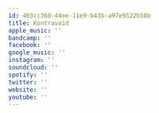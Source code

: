 ```yaml
---
id: 403cc360-44ee-11e9-b43b-a97e9522b58b
title: Kontravoid
apple_music: ''
bandcamp: ''
facebook: ''
google_music: ''
instagram: ''
soundcloud: ''
spotify: ''
twitter: ''
website: ''
youtube: ''
---
```

